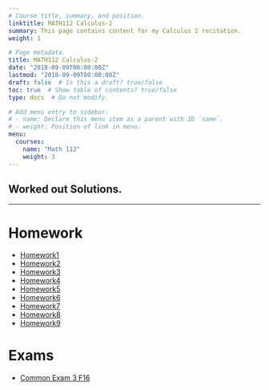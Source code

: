 ```yaml
---
# Course title, summary, and position.
linktitle: MATH112 Calculus-2
summary: This page contains content for my Calculus 2 recitation.
weight: 1

# Page metadata.
title: MATH112 Calculus-2
date: "2018-09-09T00:00:00Z"
lastmod: "2018-09-09T00:00:00Z"
draft: false  # Is this a draft? true/false
toc: true  # Show table of contents? true/false
type: docs  # Do not modify.

# Add menu entry to sidebar.
# - name: Declare this menu item as a parent with ID `name`.
# - weight: Position of link in menu.
menu:
  courses:
    name: "Math 112"
    weight: 3
---
```


## Worked out Solutions.

---

# Homework

- [Homework1][1]
- [Homework2][2]
- [Homework3][3]
- [Homework4][4]
- [Homework5][5]
- [Homework6][6]
- [Homework7][7]
- [Homework8][8]
- [Homework9][9]

[1]:  files/math112_f17/hw/hw1.pdf
[2]:  files/math112_f17/hw/hw2.pdf
[3]:  files/math112_f17/hw/hw3.pdf
[4]:  files/math112_f17/hw/hw4.pdf
[5]:  files/math112_f17/hw/hw5.pdf
[6]:  files/math112_f17/hw/hw6.pdf
[7]:  files/math112_f17/hw/hw7.pdf
[8]:  files/math112_f17/hw/hw8.pdf
[9]:  files/math112_f17/hw/hw9.pdf

# Exams

- [Common Exam 3 F16][10]

[10]: files/math112_f17/exams/exam3solutions.pdf
